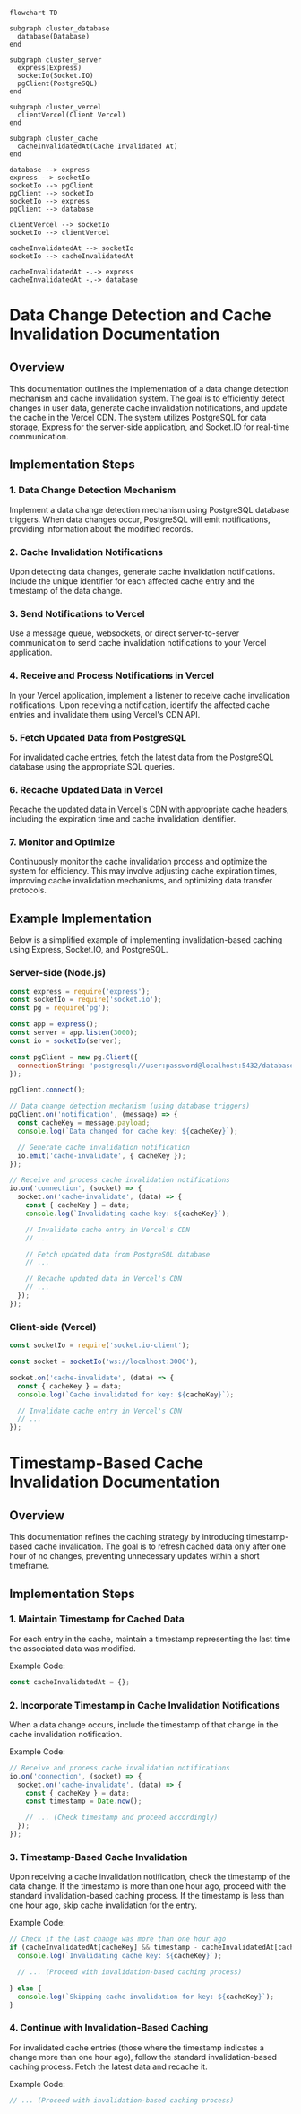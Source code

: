 ```mermaid
flowchart TD

subgraph cluster_database
  database(Database)
end

subgraph cluster_server
  express(Express)
  socketIo(Socket.IO)
  pgClient(PostgreSQL)
end

subgraph cluster_vercel
  clientVercel(Client Vercel)
end

subgraph cluster_cache
  cacheInvalidatedAt(Cache Invalidated At)
end

database --> express
express --> socketIo
socketIo --> pgClient
pgClient --> socketIo
socketIo --> express
pgClient --> database

clientVercel --> socketIo
socketIo --> clientVercel

cacheInvalidatedAt --> socketIo
socketIo --> cacheInvalidatedAt

cacheInvalidatedAt -.-> express
cacheInvalidatedAt -.-> database
```



# Data Change Detection and Cache Invalidation Documentation

## Overview

This documentation outlines the implementation of a data change detection mechanism and cache invalidation system. The goal is to efficiently detect changes in user data, generate cache invalidation notifications, and update the cache in the Vercel CDN. The system utilizes PostgreSQL for data storage, Express for the server-side application, and Socket.IO for real-time communication.

## Implementation Steps

### 1. Data Change Detection Mechanism

Implement a data change detection mechanism using PostgreSQL database triggers. When data changes occur, PostgreSQL will emit notifications, providing information about the modified records.

### 2. Cache Invalidation Notifications

Upon detecting data changes, generate cache invalidation notifications. Include the unique identifier for each affected cache entry and the timestamp of the data change.

### 3. Send Notifications to Vercel

Use a message queue, websockets, or direct server-to-server communication to send cache invalidation notifications to your Vercel application.

### 4. Receive and Process Notifications in Vercel

In your Vercel application, implement a listener to receive cache invalidation notifications. Upon receiving a notification, identify the affected cache entries and invalidate them using Vercel's CDN API.

### 5. Fetch Updated Data from PostgreSQL

For invalidated cache entries, fetch the latest data from the PostgreSQL database using the appropriate SQL queries.

### 6. Recache Updated Data in Vercel

Recache the updated data in Vercel's CDN with appropriate cache headers, including the expiration time and cache invalidation identifier.

### 7. Monitor and Optimize

Continuously monitor the cache invalidation process and optimize the system for efficiency. This may involve adjusting cache expiration times, improving cache invalidation mechanisms, and optimizing data transfer protocols.

## Example Implementation

Below is a simplified example of implementing invalidation-based caching using Express, Socket.IO, and PostgreSQL.

### Server-side (Node.js)

```javascript
const express = require('express');
const socketIo = require('socket.io');
const pg = require('pg');

const app = express();
const server = app.listen(3000);
const io = socketIo(server);

const pgClient = new pg.Client({
  connectionString: 'postgresql://user:password@localhost:5432/database',
});

pgClient.connect();

// Data change detection mechanism (using database triggers)
pgClient.on('notification', (message) => {
  const cacheKey = message.payload;
  console.log(`Data changed for cache key: ${cacheKey}`);

  // Generate cache invalidation notification
  io.emit('cache-invalidate', { cacheKey });
});

// Receive and process cache invalidation notifications
io.on('connection', (socket) => {
  socket.on('cache-invalidate', (data) => {
    const { cacheKey } = data;
    console.log(`Invalidating cache key: ${cacheKey}`);

    // Invalidate cache entry in Vercel's CDN
    // ...

    // Fetch updated data from PostgreSQL database
    // ...

    // Recache updated data in Vercel's CDN
    // ...
  });
});
```

### Client-side (Vercel)

```javascript
const socketIo = require('socket.io-client');

const socket = socketIo('ws://localhost:3000');

socket.on('cache-invalidate', (data) => {
  const { cacheKey } = data;
  console.log(`Cache invalidated for key: ${cacheKey}`);

  // Invalidate cache entry in Vercel's CDN
  // ...
});
```
# Timestamp-Based Cache Invalidation Documentation

## Overview

This documentation refines the caching strategy by introducing timestamp-based cache invalidation. The goal is to refresh cached data only after one hour of no changes, preventing unnecessary updates within a short timeframe.

## Implementation Steps

### 1. Maintain Timestamp for Cached Data

For each entry in the cache, maintain a timestamp representing the last time the associated data was modified.

Example Code:

```javascript
const cacheInvalidatedAt = {};
```

### 2. Incorporate Timestamp in Cache Invalidation Notifications

When a data change occurs, include the timestamp of that change in the cache invalidation notification.

Example Code:

```javascript
// Receive and process cache invalidation notifications
io.on('connection', (socket) => {
  socket.on('cache-invalidate', (data) => {
    const { cacheKey } = data;
    const timestamp = Date.now();

    // ... (Check timestamp and proceed accordingly)
  });
});
```

### 3. Timestamp-Based Cache Invalidation

Upon receiving a cache invalidation notification, check the timestamp of the data change. If the timestamp is more than one hour ago, proceed with the standard invalidation-based caching process. If the timestamp is less than one hour ago, skip cache invalidation for the entry.

Example Code:

```javascript
// Check if the last change was more than one hour ago
if (cacheInvalidatedAt[cacheKey] && timestamp - cacheInvalidatedAt[cacheKey] > 3600000) {
  console.log(`Invalidating cache key: ${cacheKey}`);

  // ... (Proceed with invalidation-based caching process)

} else {
  console.log(`Skipping cache invalidation for key: ${cacheKey}`);
}
```

### 4. Continue with Invalidation-Based Caching

For invalidated cache entries (those where the timestamp indicates a change more than one hour ago), follow the standard invalidation-based caching process. Fetch the latest data and recache it.

Example Code:

```javascript
// ... (Proceed with invalidation-based caching process)
```
